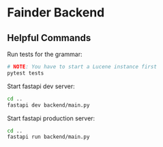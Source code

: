 # Fainder Backend

## Helpful Commands

Run tests for the grammar:

```bash
# NOTE: You have to start a Lucene instance first
pytest tests
```

Start fastapi dev server:

```bash
cd ..
fastapi dev backend/main.py
```

Start fastapi production server:

```bash
cd ..
fastapi run backend/main.py
```
